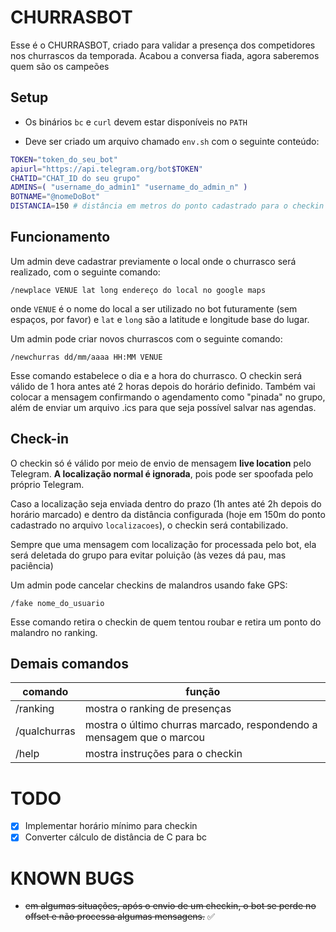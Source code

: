 # CHURRASBOT

Esse é o CHURRASBOT, criado para validar a presença dos competidores nos churrascos da temporada. Acabou a conversa fiada, agora saberemos quem são os campeões

## Setup
* Os binários `bc` e `curl` devem estar disponíveis no `PATH`

* Deve ser criado um arquivo chamado `env.sh` com o seguinte conteúdo:
```bash
TOKEN="token_do_seu_bot"
apiurl="https://api.telegram.org/bot$TOKEN"
CHATID="CHAT_ID do seu grupo"
ADMINS=( "username_do_admin1" "username_do_admin_n" )
BOTNAME="@nomeDoBot"
DISTANCIA=150 # distância em metros do ponto cadastrado para o checkin ser aceito
```

## Funcionamento
Um admin deve cadastrar previamente o local onde o churrasco será realizado, com o seguinte comando:

```/newplace VENUE lat long endereço do local no google maps```

onde `VENUE` é o nome do local a ser utilizado no bot futuramente (sem espaços, por favor) e `lat` e `long` são a latitude e longitude base do lugar.

Um admin pode criar novos churrascos com o seguinte comando:

```/newchurras dd/mm/aaaa HH:MM VENUE```

Esse comando estabelece o dia e a hora do churrasco. O checkin será válido de 1 hora antes até 2 horas depois do horário definido. Também vai colocar a mensagem confirmando o agendamento como "pinada" no grupo, além de enviar um arquivo .ics para que seja possível salvar nas agendas.

## Check-in

O checkin só é válido por meio de envio de mensagem **live location** pelo Telegram. **A localização normal é ignorada**, pois pode ser spoofada pelo próprio Telegram. 

Caso a localização seja enviada dentro do prazo (1h antes até 2h depois do horário marcado) e dentro da distância configurada (hoje em 150m do ponto cadastrado no arquivo `localizacoes`), o checkin será contabilizado.

Sempre que uma mensagem com localização for processada pelo bot, ela será deletada do grupo para evitar poluição (às vezes dá pau, mas paciência)

Um admin pode cancelar checkins de malandros usando fake GPS:

```/fake nome_do_usuario```

Esse comando retira o checkin de quem tentou roubar e retira um ponto do malandro no ranking.

## Demais comandos
| comando      | função                                                               |
|--------------|----------------------------------------------------------------------|
| /ranking     | mostra o ranking de presenças                                        |
| /qualchurras | mostra o último churras marcado, respondendo a mensagem que o marcou |
| /help        | mostra instruções para o checkin                                     |

# TODO
- [x] Implementar horário mínimo para checkin 
- [x] Converter cálculo de distância de C para bc

# KNOWN BUGS
* ~~em algumas situações, após o envio de um checkin, o bot se perde no offset e não processa algumas mensagens.~~ ✅
